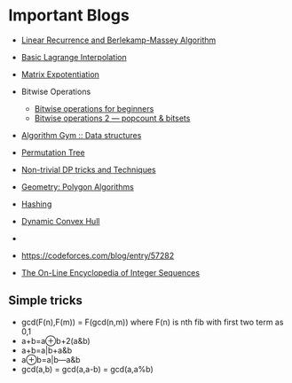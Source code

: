 # Important Blogs

- [Linear Recurrence and Berlekamp-Massey Algorithm](https://codeforces.com/blog/entry/61306) 
- [Basic Lagrange Interpolation](https://codeforces.com/blog/entry/82953)
- [Matrix Expotentiation](https://codeforces.com/blog/entry/80195)
- Bitwise Operations
  - [Bitwise operations for beginners](https://codeforces.com/blog/entry/73490)
  - [Bitwise operations 2 — popcount & bitsets](https://codeforces.com/blog/entry/73558) 
- [Algorithm Gym :: Data structures](https://codeforces.com/blog/entry/15729)
- [Permutation Tree](https://codeforces.com/blog/entry/78898)
- [Non-trivial DP tricks and Techniques](https://codeforces.com/blog/entry/47764)
- [Geometry: Polygon Algorithms](https://codeforces.com/blog/entry/48868)
- [Hashing](https://codeforces.com/blog/entry/60445)
- [Dynamic Convex Hull](https://codeforces.com/blog/entry/75929)
- 



- https://codeforces.com/blog/entry/57282
- [The On-Line Encyclopedia of Integer Sequences](https://oeis.org/)

## Simple tricks

- gcd(F(n),F(m)) = F(gcd(n,m)) where F(n) is nth fib with first two term as 0,1
- a+b=a⊕b+2(a&b)
- a+b=a|b+a&b
- a⊕b=a|b—a&b
- gcd(a,b) = gcd(a,a-b) = gcd(a,a%b)